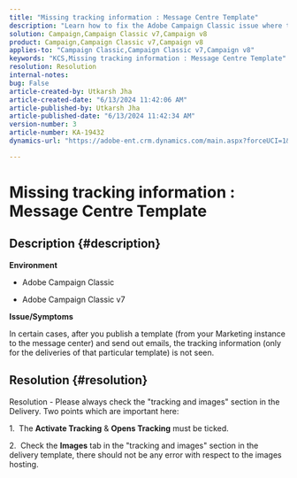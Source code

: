 ```yaml
---
title: "Missing tracking information : Message Centre Template"
description: "Learn how to fix the Adobe Campaign Classic issue where tracking information is not seen in some cases."
solution: Campaign,Campaign Classic v7,Campaign v8
product: Campaign,Campaign Classic v7,Campaign v8
applies-to: "Campaign Classic,Campaign Classic v7,Campaign v8"
keywords: "KCS,Missing tracking information : Message Centre Template"
resolution: Resolution
internal-notes: 
bug: False
article-created-by: Utkarsh Jha
article-created-date: "6/13/2024 11:42:06 AM"
article-published-by: Utkarsh Jha
article-published-date: "6/13/2024 11:42:34 AM"
version-number: 3
article-number: KA-19432
dynamics-url: "https://adobe-ent.crm.dynamics.com/main.aspx?forceUCI=1&pagetype=entityrecord&etn=knowledgearticle&id=825983f2-7929-ef11-840a-00224808decd"

---
```

# Missing tracking information : Message Centre Template

## Description {#description}


<b>Environment</b>

- Adobe Campaign Classic

- Adobe Campaign Classic v7

<b>Issue/Symptoms</b>

In certain cases, after you publish a template (from your Marketing instance to the message center) and send out emails, the tracking information (only for the deliveries of that particular template) is not seen.


## Resolution {#resolution}


Resolution - Please always check the "tracking and images" section in the Delivery. Two points which are important here:

1.  The <b>Activate Tracking</b> & <b>Opens Tracking</b> must be ticked.

2.  Check the <b>Images</b> tab in the "tracking and images" section in the delivery template, there should not be any error with respect to the images hosting.
